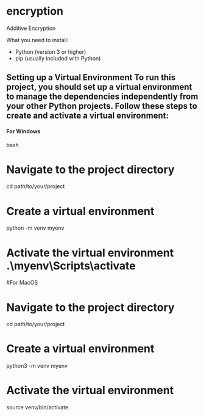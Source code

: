 # encryption
Additive Encryption 

What you need to install: 
- Python (version 3 or higher)
- pip (usually included with Python)

## Setting up a Virtual Environment To run this project, you should set up a virtual environment to manage the dependencies independently from your other Python projects. Follow these steps to create and activate a virtual environment:
#### For Windows
bash
# Navigate to the project directory
cd path/to/your/project
# Create a virtual environment
python -m venv myenv 
# Activate the virtual environment .\myenv\Scripts\activate

#For MacOS
# Navigate to the project directory
cd path/to/your/project

# Create a virtual environment
python3 -m venv myenv

# Activate the virtual environment
source venv/bin/activate
